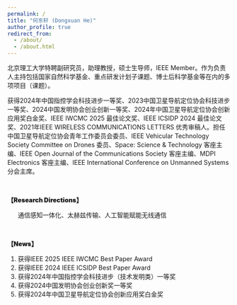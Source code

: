 ```yaml
---
permalink: /
title: "何东轩 (Dongxuan He)"
author_profile: true
redirect_from: 
  - /about/
  - /about.html
---
```


北京理工大学特聘副研究员，助理教授，硕士生导师，IEEE Member。作为负责人主持包括国家自然科学基金、重点研发计划子课题、博士后科学基金等在内的多项项目（课题）。

获得2024年中国指控学会科技进步一等奖、2023中国卫星导航定位协会科技进步一等奖、2024中国发明协会创业创新一等奖、2024年中国卫星导航定位协会创新应用奖白金奖、IEEE IWCMC 2025 最佳论文奖、IEEE ICSIDP 2024 最佳论文奖、2021年IEEE WIRELESS COMMUNICATIONS LETTERS 优秀审稿人。担任中国卫星导航定位协会青年工作委员会委员、IEEE Vehicular Technology Society Committee on Drones 委员、Space: Science & Technology 客座主编、IEEE Open Journal of the Communications Society 客座主编、MDPI Electronics 客座主编、IEEE International Conference on Unmanned Systems 分会主席。

<br>
<p style="font-weight: 900;">【Research Directions】</p>
<ol>
    通信感知一体化、太赫兹传输、人工智能赋能无线通信
</ol>


<br>
<p style="font-weight: 900;">【News】</p>
<ol>
    <li>获得IEEE 2025 IEEE IWCMC Best Paper Award</li>
    <li>获得IEEE 2024 IEEE ICSIDP Best Paper Award</li>
    <li>获得2024年中国指控学会科技进步（技术发明类）一等奖</li>
    <li>获得2024中国发明协会创业创新奖一等奖</li>
    <li>获得2024年中国卫星导航定位协会创新应用奖白金奖</li>
</ol>